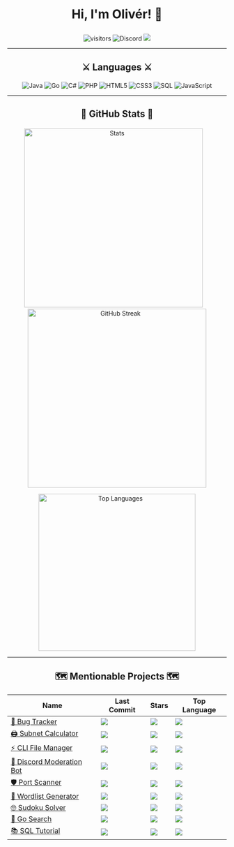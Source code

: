 # <p align="center">Hi, I'm Olivér! 👋 </p>
<p align="center">
  <img src="https://visitor-badge.glitch.me/badge?page_id=0l1v3rr" alt="visitors" title="visitors">
  <img src="https://img.shields.io/badge/Olivér%236178-%23586aea.svg?logo=discord&logoColor=white" alt="Discord" title="Discord">
  <a href="https://www.linkedin.com/in/0l1v3rr/"><img src="https://img.shields.io/badge/LinkedIn-%230077B5.svg?logo=linkedin&logoColor=white"></a>
</p>

<hr>

## <p align="center">⚔️ Languages ⚔️</p>
<p align="center">
  <img src="https://img.shields.io/badge/java-%23ED8B00.svg?style=for-the-badge&logo=java&logoColor=white" alt="Java" title="Java">
  <img src="https://img.shields.io/badge/go-%2300ADD8.svg?style=for-the-badge&logo=go&logoColor=white" alt="Go" title="Go">
  <img src="https://img.shields.io/badge/c%23-%23239120.svg?style=for-the-badge&logo=c-sharp&logoColor=white" alt="C#" title="C#">
  <img src="https://img.shields.io/badge/php-%23777bb4.svg?style=for-the-badge&logo=php&logoColor=white" alt="PHP" title="PHP">
  <img src="https://img.shields.io/badge/html5-%23E34C26.svg?style=for-the-badge&logo=html5&logoColor=white" alt="HTML5" title="HTML5">
  <img src="https://img.shields.io/badge/css3-%23563D7C.svg?style=for-the-badge&logo=css3&logoColor=white" alt="CSS3" title="CSS3">
  <img src="https://img.shields.io/badge/sql-%2300618A.svg?style=for-the-badge&logo=mysql&logoColor=white" alt="SQL" title="SQL">
  <img src="https://img.shields.io/badge/javascript-%23323330.svg?style=for-the-badge&logo=javascript&logoColor=%23F7DF1E" alt="JavaScript" title="JavaScript">
</p>

<hr>

## <p align="center">👑 GitHub Stats 👑</p>

<p align="center">
  <img width="410px" src="https://github-readme-stats.vercel.app/api?username=0l1v3rr&&show_icons=true&title_color=59A5FA&icon_color=ef8065&text_color=C7D4E2&border_color=30363d&bg_color=0d1117&count_private=true&include_all_commits=true" alt="Stats" title="Stats">
  &nbsp;&nbsp;&nbsp;
  <img width="410px" src="https://github-readme-streak-stats.herokuapp.com/?user=0l1v3rr&background=0D1117&border=30363d&stroke=30363d&dates=8b949e&sideNums=59A5FA&sideLabels=59A5FA&currStreakNum=C9D1D2&ring=EF8065&fire=EF8065&currStreakLabel=EF8065" alt="GitHub Streak" title="GitHub Streak">
</p>

<p align="center">
  <img width="360px" src="https://github-readme-stats.vercel.app/api/top-langs/?username=0l1v3rr&langs_count=10&title_color=59A5FA&icon_color=3498db&text_color=C7D4E2&border_color=30363d&bg_color=0d1117&layout=compact&color=C7D4E2" alt="Top Languages" title="Top Languages">
</p>

<hr>

## <p align="center">🗺️ Mentionable Projects 🗺️</p>
<div align="center">
  
  | Name | Last Commit | Stars | Top Language |
  | ---- | ----------- | ----- | ------------ |
  | <a href="https://github.com/0l1v3rr/bug-tracker">📲 Bug Tracker</a> | <img src="https://img.shields.io/github/last-commit/0l1v3rr/bug-tracker"> | <img src="https://img.shields.io/github/stars/0l1v3rr/bug-tracker?color=important"> | <img src="https://img.shields.io/github/languages/top/0l1v3rr/bug-tracker"> |
  | <a href="https://github.com/0l1v3rr/subnet-calculator">🖨️ Subnet Calculator</a> | <img src="https://img.shields.io/github/last-commit/0l1v3rr/subnet-calculator"> | <img src="https://img.shields.io/github/stars/0l1v3rr/subnet-calculator?color=important"> | <img src="https://img.shields.io/github/languages/top/0l1v3rr/subnet-calculator"> |
  | <a href="https://github.com/0l1v3rr/cli-file-manager">⚡ CLI File Manager</a> | <img src="https://img.shields.io/github/last-commit/0l1v3rr/cli-file-manager"> | <img src="https://img.shields.io/github/stars/0l1v3rr/cli-file-manager?color=important"> | <img src="https://img.shields.io/github/languages/top/0l1v3rr/cli-file-manager"> |
  | <a href="https://github.com/0l1v3rr/discordjs-simple-moderation ">🚓 Discord Moderation Bot</a> | <img src="https://img.shields.io/github/last-commit/0l1v3rr/discordjs-simple-moderation"> | <img src="https://img.shields.io/github/stars/0l1v3rr/discordjs-simple-moderation?color=important"> | <img src="https://img.shields.io/github/languages/top/0l1v3rr/discordjs-simple-moderation"> |
  | <a href="https://github.com/0l1v3rr/port-scanner">🛡️ Port Scanner</a> | <img src="https://img.shields.io/github/last-commit/0l1v3rr/port-scanner"> | <img src="https://img.shields.io/github/stars/0l1v3rr/port-scanner?color=important"> | <img src="https://img.shields.io/github/languages/top/0l1v3rr/port-scanner"> |
  | <a href="https://github.com/0l1v3rr/wordlist-generator">📰 Wordlist Generator</a> | <img src="https://img.shields.io/github/last-commit/0l1v3rr/wordlist-generator"> | <img src="https://img.shields.io/github/stars/0l1v3rr/wordlist-generator?color=important"> | <img src="https://img.shields.io/github/languages/top/0l1v3rr/wordlist-generator"> |
  | <a href="https://github.com/0l1v3rr/sudoku-solver">🤓 Sudoku Solver</a> | <img src="https://img.shields.io/github/last-commit/0l1v3rr/sudoku-solver"> | <img src="https://img.shields.io/github/stars/0l1v3rr/sudoku-solver?color=important"> | <img src="https://img.shields.io/github/languages/top/0l1v3rr/sudoku-solver"> |
  | <a href="https://github.com/0l1v3rr/go-search">🔎 Go Search</a> | <img src="https://img.shields.io/github/last-commit/0l1v3rr/go-search"> | <img src="https://img.shields.io/github/stars/0l1v3rr/go-search?color=important"> | <img src="https://img.shields.io/github/languages/top/0l1v3rr/go-search"> |
  | <a href="https://github.com/0l1v3rr/sql-for-beginners">📚 SQL Tutorial</a> | <img src="https://img.shields.io/github/last-commit/0l1v3rr/sql-for-beginners"> | <img src="https://img.shields.io/github/stars/0l1v3rr/sql-for-beginners?color=important"> | <img src="https://img.shields.io/github/languages/top/0l1v3rr/sql-for-beginners"> |
  
</div>
